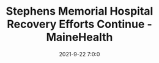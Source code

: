 ---
"title": "Stephens Memorial Hospital Recovery Efforts Continue - MaineHealth"
"date": "2021-9-22 7:0:0"
"feed_name": "GOOGLENEWSCONSTRUCTION"
"feed_website": "https://news.google.com/search?q=construction%2Bincident&hl=en-US&gl=US&ceid=US:en"
"feed_rss": "https://news.google.com/rss/search?q=construction%2Bincident&hl=en-US&gl=US&ceid=US:en"
"link": "https://www.mainehealth.org/News/2021/09/SMH-Recovery-Efforts-Continue"
"file": "_posts/2021-1-1-3051893af5adaaffd0609b4bec959b85531c606f.md"
"accident": "0"
"drilling": "0"
"dead": "0"
"injured": "0"
"where": "unknown site"
---